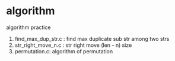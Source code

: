algorithm
=========

algorithm practice

1. find_max_dup_str.c : find max duplicate sub str among two strs
2. str_right_move_n.c : str right move (len - n) size
3. permutation.c: algorithm of permutation
